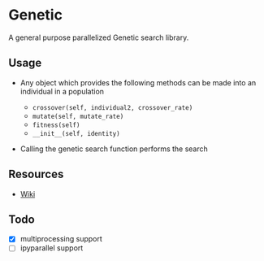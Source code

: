 Genetic
=======

A general purpose parallelized Genetic search library.

Usage
-----

- Any object which provides the following methods can be made
  into an individual in a population
    - `crossover(self, individual2, crossover_rate)`
    - `mutate(self, mutate_rate)`
    - `fitness(self)`
    - `__init__(self, identity)`

- Calling the genetic search function performs the search


Resources
---------

- [Wiki](https://en.wikipedia.org/wiki/Genetic_algorithm)

Todo
----

- [x] multiprocessing support
- [ ] ipyparallel support
